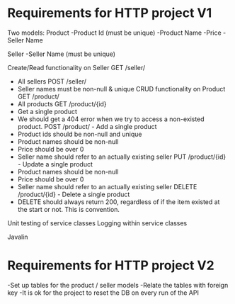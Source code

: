 # Requirements for HTTP project V1

Two models:
Product
-Product Id (must be unique)
-Product Name
-Price
-Seller Name

Seller
-Seller Name (must be unique)

Create/Read functionality on Seller
GET /seller/
- All sellers
POST /seller/
- Seller names must be non-null & unique
CRUD functionality on Product
GET /product/
- All products
GET /product/{id}
- Get a single product
- We should get a 404 error when we try to access a non-existed product.
POST /product/ - Add a single product
- Product ids should be non-null and unique
- Product names should be non-null
- Price should be over 0
- Seller name should refer to an actually existing seller
PUT /product/{id} - Update a single product
- Product names should be non-null
- Price should be over 0
- Seller name should refer to an actually existing seller
DELETE /product/{id} - Delete a single product
- DELETE should always return 200, regardless of if the item existed
at the start or not. This is convention.

Unit testing of service classes
Logging within service classes

Javalin

# Requirements for HTTP project V2
-Set up tables for the product / seller models
-Relate the tables with foreign key
-It is ok for the project to reset the DB on every run of the API
